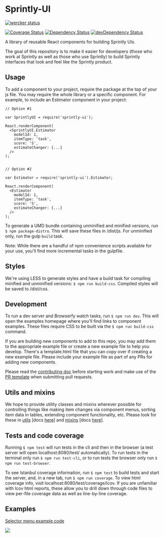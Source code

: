 # Sprintly-UI

[![wercker status](https://app.wercker.com/status/6f1113d164af4141ba82b9608cc795bc/m "wercker status")](https://app.wercker.com/project/bykey/6f1113d164af4141ba82b9608cc795bc)

[![Coverage Status](https://coveralls.io/repos/sprintly/sprintly-ui/badge.png?branch=master)](https://coveralls.io/r/sprintly/sprintly-ui?branch=master)
[![Dependency Status](https://david-dm.org/sprintly/sprintly-ui.svg)](https://david-dm.org/sprintly/sprintly-ui)
[![devDependency Status](https://david-dm.org/sprintly/sprintly-ui/dev-status.svg)](https://david-dm.org/sprintly/sprintly-ui#info=devDependencies)

A library of reusable React components for building Sprintly UIs.

The goal of this repository is to make it easier for developers (those who work at Sprintly as well as those who use Sprintly) to build Sprintly interfaces that look and feel like the Sprintly product.


## Usage

To add a component to your project, require the package at the top of your js file. You may require the whole library or a specific component. For example, to include an Estimator component in your project:
```
// Option #1

var SprintlyUI = require('sprintly-ui');

React.renderComponent(
  <SprintlyUI.Estimator
    modelId: 1,
    itemType: 'task',
    score: 'S',
    estimateChanger: {...}
  />
);


// Option #2

var Estimator = require('sprintly-ui').Estimator;

React.renderComponent(
  <Estimator
    modelId: 1,
    itemType: 'task',
    score: 'S',
    estimateChanger: {...}
  />
);
```

To generate a UMD bundle containing unminified and minified versions, run ```$ npm package-distro```. This will save these files in /dist/js. For unminified only, run the gulp ```build``` task.

Note: While there are a handful of npm convenience scripts available for your use,
you'll find more incremental tasks in the gulpfile.

## Styles

We're using LESS to generate styles and have a build task for compiling minified and unminified versions: ```$ npm run build-css```. Compiled styles will be saved to /dist/css.


## Development

To run a dev server and Browserfy watch tasks, run ```$ npm run dev```. This will open the examples homepage where you'll find links to component examples. These files require CSS to be built via the ```$ npm run build-css``` command.

If you are building new components to add to this repo, you may add them to the appropriate example file or create a new example file to help you develop. There's a template.html file that you can copy over if creating a new example file. Please include your example file as part of any PRs for adding new components.

Please read the [contributing doc](CONTRIBUTING.md) before starting work and make use of the [PR template](PR_TEMPLATE.md) when submitting pull requests.


## Utils and mixins

We hope to provide utility classes and mixins wherever possible for controlling things like making item changes via component menus, sorting item data in tables, extending component functionality, etc. Please look for these in [utils](src/utils/) [docs [here](docs/utils.md)] and [mixins](src/mixins/) [docs [here](docs/mixins.md)].


## Tests and code coverage

Running ```$ npm test``` will run tests in the cli and then in the browser (a test server will open localhost:8080/test/ automatically). To run tests in the terminal only run ```$ npm run test-cli```, or to run tests the browser only run ```$ npm run test-browser```.

To see Istanbul coverage information, run ```$ npm test``` to build tests and start the server,
and, in a new tab, run ```$ npm run coverage```. To view html coverage info, visit localhost:8080/test/coverage/lcov. If you are unfamiliar with lcov html reports, these allow you to drill down through code files to view per-file coverage data as well as line-by-line coverage.


## Examples

[Selector menu example code][1]

![](http://g.recordit.co/6Q0ZAafcx0.gif)

[1]: https://github.com/sprintly/sprintly-ui/blob/master/examples/menus.html
